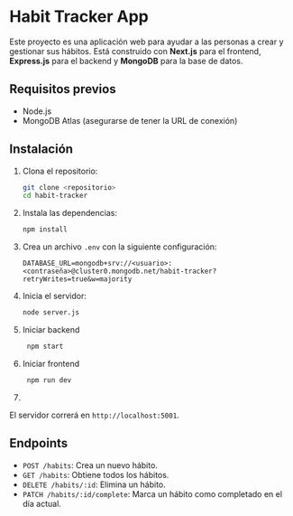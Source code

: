 # Habit Tracker App

Este proyecto es una aplicación web para ayudar a las personas a crear y gestionar sus hábitos. Está construido con **Next.js** para el frontend, **Express.js** para el backend y **MongoDB** para la base de datos.

## Requisitos previos

- Node.js
- MongoDB Atlas (asegurarse de tener la URL de conexión)

## Instalación

1. Clona el repositorio:

    ```bash
    git clone <repositorio>
    cd habit-tracker
    ```

2. Instala las dependencias:

    ```bash
    npm install
    ```

3. Crea un archivo `.env` con la siguiente configuración:

    ```plaintext
    DATABASE_URL=mongodb+srv://<usuario>:<contraseña>@cluster0.mongodb.net/habit-tracker?retryWrites=true&w=majority
    ```

4. Inicia el servidor:

    ```bash
    node server.js
    ```
5. Iniciar backend
   ```bash
    npm start
    ```
6. Iniciar frontend
   ```bash
    npm run dev
    ```
8. 
El servidor correrá en `http://localhost:5001`.

## Endpoints

- `POST /habits`: Crea un nuevo hábito.
- `GET /habits`: Obtiene todos los hábitos.
- `DELETE /habits/:id`: Elimina un hábito.
- `PATCH /habits/:id/complete`: Marca un hábito como completado en el día actual.

